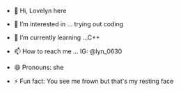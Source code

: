 - 👋 Hi, Lovelyn here
- 👀 I’m interested in ... trying out coding 
- 🌱 I’m currently learning ...C++
  
- 📫 How to reach me ... IG: @lyn_0630
- 😄 Pronouns: she
- ⚡ Fun fact: You see me frown but that's my resting face

<!---
Love-lyn/Love-lyn is a ✨ special ✨ repository because its `README.md` (this file) appears on your GitHub profile.
You can click the Preview link to take a look at your changes.
--->
